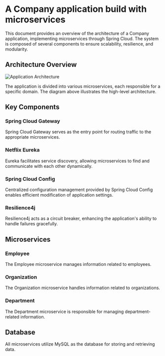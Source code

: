 # A Company application build with microservices 

This document provides an overview of the architecture of a Company application, implementing microservices through Spring Cloud. The system is composed of several components to ensure scalability, resilience, and modularity.

## Architecture Overview

![Application Architecture](https://raw.githubusercontent.com/viniciusbe/springboot-microservices/master/docs/architecture_diagram.jpg)

The application is divided into various microservices, each responsible for a specific domain. The diagram above illustrates the high-level architecture.

## Key Components

### Spring Cloud Gateway

Spring Cloud Gateway serves as the entry point for routing traffic to the appropriate microservices.

### Netflix Eureka

Eureka facilitates service discovery, allowing microservices to find and communicate with each other dynamically.

### Spring Cloud Config

Centralized configuration management provided by Spring Cloud Config enables efficient modification of application settings.

### Resilience4j

Resilience4j acts as a circuit breaker, enhancing the application's ability to handle failures gracefully.

## Microservices

### Employee

The Employee microservice manages information related to employees.

### Organization

The Organization microservice handles information related to organizations.

### Department

The Department microservice is responsible for managing department-related information.

## Database

All microservices utilize MySQL as the database for storing and retrieving data.
